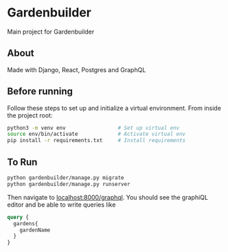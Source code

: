# Gardenbuilder

Main project for Gardenbuilder

## About

Made with Django, React, Postgres and GraphQL

## Before running

Follow these steps to set up and initialize a virtual environment. From inside the project root:

```bash
python3 -m venv env                 # Set up virtual env
source env/bin/activate             # Activate virtual env
pip install -r requirements.txt     # Install requirements
```

## To Run

```bash
python gardenbuilder/manage.py migrate
python gardenbuilder/manage.py runserver
```

Then navigate to [localhost:8000/graphql](http://localhost:8000/graphql).
You should see the graphiQL editor and be able to write queries like
```graphql
query {
  gardens{
    gardenName
  }
}
```
